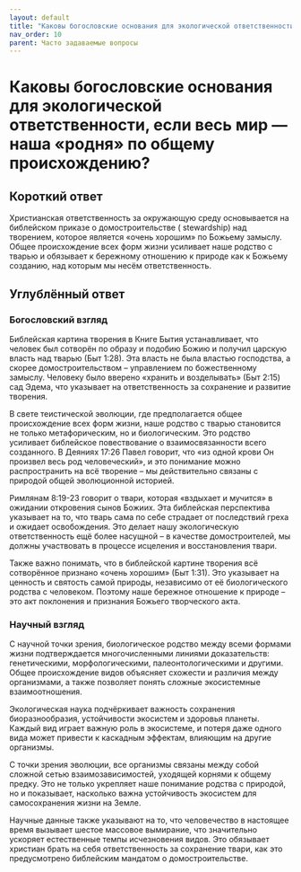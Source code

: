 ```yaml
---
layout: default
title: "Каковы богословские основания для экологической ответственности, если весь мир — наша «родня» по общему происхождению?"
nav_order: 10
parent: Часто задаваемые вопросы
---
```


# Каковы богословские основания для экологической ответственности, если весь мир — наша «родня» по общему происхождению?

## Короткий ответ

Христианская ответственность за окружающую среду основывается на библейском приказе о домостроительстве ( stewardship) над творением, которое является «очень хорошим» по Божьему замыслу. Общее происхождение всех форм жизни усиливает наше родство с тварью и обязывает к бережному отношению к природе как к Божьему созданию, над которым мы несём ответственность.

## Углублённый ответ

### Богословский взгляд

Библейская картина творения в Книге Бытия устанавливает, что человек был сотворён по образу и подобию Божию и получил царскую власть над тварью (Быт 1:28). Эта власть не была властью господства, а скорее домостроительством – управлением по божественному замыслу. Человеку было вверено «хранить и возделывать» (Быт 2:15) сад Эдема, что указывает на ответственность за сохранение и развитие творения.

В свете теистической эволюции, где предполагается общее происхождение всех форм жизни, наше родство с тварью становится не только метафорическим, но и биологическим. Это родство усиливает библейское повествование о взаимосвязанности всего созданного. В Деяниях 17:26 Павел говорит, что «из одной крови Он произвел весь род человеческий», и это понимание можно распространить на всё творение – мы действительно связаны с природой общей эволюционной историей.

Римлянам 8:19-23 говорит о твари, которая «вздыхает и мучится» в ожидании откровения сынов Божиих. Эта библейская перспектива указывает на то, что тварь сама по себе страдает от последствий греха и ожидает освобождения. Это делает нашу экологическую ответственность ещё более насущной – в качестве домостроителей, мы должны участвовать в процессе исцеления и восстановления твари.

Также важно понимать, что в библейской картине творения всё сотворённое признано «очень хорошим» (Быт 1:31). Это указывает на ценность и святость самой природы, независимо от её биологического родства с человеком. Поэтому наше бережное отношение к природе – это акт поклонения и признания Божьего творческого акта.

### Научный взгляд

С научной точки зрения, биологическое родство между всеми формами жизни подтверждается многочисленными линиями доказательств: генетическими, морфологическими, палеонтологическими и другими. Общее происхождение видов объясняет схожести и различия между организмами, а также позволяет понять сложные экосистемные взаимоотношения.

Экологическая наука подчёркивает важность сохранения биоразнообразия, устойчивости экосистем и здоровья планеты. Каждый вид играет важную роль в экосистеме, и потеря даже одного вида может привести к каскадным эффектам, влияющим на другие организмы.

С точки зрения эволюции, все организмы связаны между собой сложной сетью взаимозависимостей, уходящей корнями к общему предку. Это не только укрепляет наше понимание родства с природой, но и показывает, насколько важна устойчивость экосистем для самосохранения жизни на Земле.

Научные данные также указывают на то, что человечество в настоящее время вызывает шестое массовое вымирание, что значительно ускоряет естественные темпы исчезновения видов. Это обязывает христиан брать на себя ответственность за сохранение твари, как это предусмотрено библейским мандатом о домостроительстве.